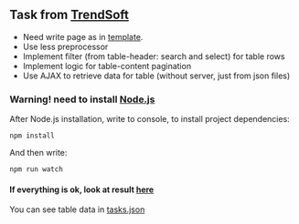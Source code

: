 
## Task from [TrendSoft](http://www.trendsoft.ru/ru/)

- Need write page as in [template][pathToPSD].
- Use less preprocessor
- Implement filter (from table-header: search and select) for table rows
- Implement logic for table-content pagination
- Use AJAX to retrieve data for table (without server, just from json files)

### **Warning!** need to install [Node.js][node.js]

After Node.js installation, write to console, to install project dependencies:
```
npm install
```
And then write:
```
npm run watch
```
#### If everything is ok, look at result [here][localhost]

You can see table data in [tasks.json][pathToData]


[node.js]: https://nodejs.org/en/
[pathToPSD]: ./all_tasks_01.psd
[pathToData]: ./json/tasks.json
[localhost]: http://localhost:8080
